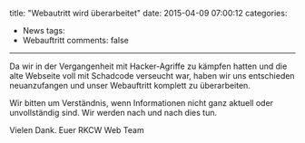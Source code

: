 title: "Webautritt wird überarbeitet"
date: 2015-04-09 07:00:12
categories:
- News
tags:
- Webauftritt
comments: false
---

Da wir in der Vergangenheit mit Hacker-Agriffe zu kämpfen hatten und die alte Webseite voll mit Schadcode verseucht war, haben wir uns entschieden neuanzufangen und unser Webauftritt komplett zu überarbeiten.

Wir bitten um Verständnis, wenn Informationen nicht ganz aktuell oder unvollständig sind. Wir werden nach und nach dies tun.

Vielen Dank. Euer RKCW Web Team
